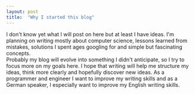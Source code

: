 ```yaml
---
layout: post
title:  "Why I started this blog"
---
```


I don't know yet what I will post on here but at least I have ideas.
I'm planning on writing mostly about computer science, lessons learned from mistakes,
solutions I spent ages googling for and simple but fascinating concepts.<br />
Probably my blog will evolve into something I didn't anticipate, so I try to focus more
on my goals here. I hope that writing will help me structure my ideas, think more clearly
and hopefully discover new ideas. As a programmer and engineer I want to improve my writing
skills and as a German speaker, I especially want to improve my English writing skills.
